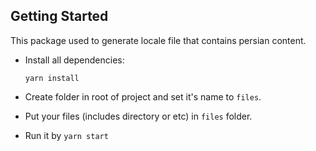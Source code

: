 ## Getting Started

This package used to generate locale file that contains persian content.

- Install all dependencies:

  ```
  yarn install
  ```

- Create folder in root of project and set it's name to `files`.
- Put your files (includes directory or etc) in `files` folder.
- Run it by `yarn start`
